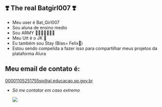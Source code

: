 ## ❣️ The real Batgirl007 ❣️

- Meu user é Bat_Girl007
- Sou aluna de ensino medio
- Sou ARMY 💜💜💜💜💜💜💜
- Meu Utt é o JK 🐇
- Eu também sou Stay (Bias= Felix🐥)
- Estou sendo compelida a fazer isso para compartilhar meus projetos da plataforma Alura

## Meu email de contato é:
00001105251755sp@al.educacao.sp.gov.br
- *Só me contatar em caso extremo*

  ![](https://media.tenor.com/5RcZ5dgRPcgAAAAM/jungkook.gif)
